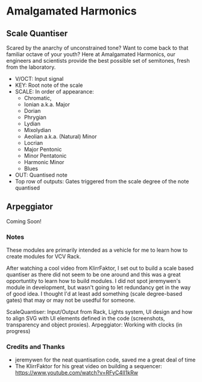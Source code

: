 # Amalgamated Harmonics

## Scale Quantiser

Scared by the anarchy of unconstrained tone? Want to come back to that familiar octave of your youth? Here at Amalgamated Harmonics, our engineers and scientists provide the best possible set of semitones, fresh from the laboratory. 

* V/OCT: Input signal
* KEY: Root note of the scale
* SCALE: In order of appearance:
	* Chromatic,
	* Ionian a.k.a. Major
	* Dorian
	* Phrygian
	* Lydian
	* Mixolydian
	* Aeolian a.k.a. (Natural) Minor
	* Locrian 
	* Major Pentonic 
	* Minor Pentatonic
	* Harmonic Minor
	* Blues
* OUT: Quantised note
* Top row of outputs: Gates triggered from the scale degree of the note quantised

## Arpeggiator

Coming Soon!


### Notes

These modules are primarily intended as a vehicle for me to learn how to create modules for VCV Rack.   

After watching a cool video from KlirrFaktor, I set out to build a scale based quantiser as there did not seem to be one around and this was a great opportuntity to learn how to build modules. I did not spot jeremywen's module in development, but wasn't going to let redundancy get in the way of good idea. I thought I'd at least add something (scale degree-based gates) that may or may not be usedful for someone.  

ScaleQuantiser: Input/Output from Rack, Lights system, UI design and how to align SVG with UI elements defined in the code (screenshots, transparency and object proxies). 
Arpeggiator: Working with clocks (in progress)

### Credits and Thanks

* jeremywen for the neat quantisation code, saved me a great deal of time
* The KlirrFaktor for his great video on building a sequencer: https://www.youtube.com/watch?v=RFyC4II1kRw   
